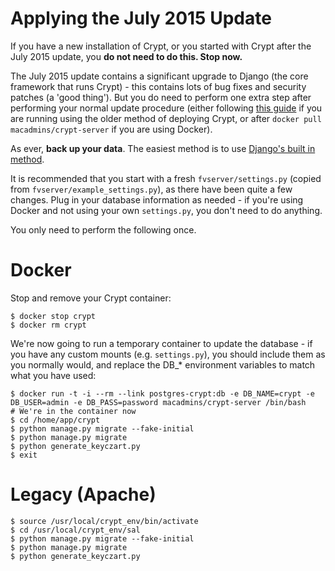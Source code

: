 Applying the July 2015 Update
======================

If you have a new installation of Crypt, or you started with Crypt after the July 2015 update, you **do not need to do this. Stop now.**

The July 2015 update contains a significant upgrade to Django (the core framework that runs Crypt) - this contains lots of bug fixes and security patches (a 'good thing'). But you do need to perform one extra step after performing your normal update procedure (either following [this guide](https://github.com/grahamgilert/crypt-server/blob/master/docs/Upgrading_on_Ubuntu_12.md) if you are running using the older method of deploying Crypt, or after ``docker pull macadmins/crypt-server`` if you are using Docker).

As ever, **back up your data**. The easiest method is to use [Django's built in method](https://coderwall.com/p/mvsoyg/django-dumpdata-and-loaddata).

It is recommended that you start with a fresh ``fvserver/settings.py`` (copied from ``fvserver/example_settings.py``), as there have been quite a few changes. Plug in your database information as needed - if you're using Docker and not using your own ``settings.py``, you don't need to do anything.

You only need to perform the following once.

# Docker

Stop and remove your Crypt container:

```
$ docker stop crypt
$ docker rm crypt
```

We're now going to run a temporary container to update the database - if you have any custom mounts (e.g. ``settings.py``), you should include them as you normally would, and replace the DB_* environment variables to match what you have used:
```
$ docker run -t -i --rm --link postgres-crypt:db -e DB_NAME=crypt -e DB_USER=admin -e DB_PASS=password macadmins/crypt-server /bin/bash
# We're in the container now
$ cd /home/app/crypt
$ python manage.py migrate --fake-initial
$ python manage.py migrate
$ python generate_keyczart.py
$ exit
```

# Legacy (Apache)

```
$ source /usr/local/crypt_env/bin/activate
$ cd /usr/local/crypt_env/sal
$ python manage.py migrate --fake-initial
$ python manage.py migrate
$ python generate_keyczart.py
```
